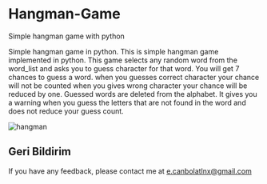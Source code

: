 # Hangman-Game
Simple hangman game with python

Simple hangman game in python. This is simple hangman game implemented in python. This game selects any random word from the word_list and asks you to guess character for that word. You will get 7 chances to guess a word. when you guesses correct character your chance will not be counted when you gives wrong character your chance will be reduced by one. Guessed words are deleted from the alphabet. It gives you a warning when you guess the letters that are not found in the word and does not reduce your guess count.

![hangman](https://github.com/efecnblt/Basics-Games-with-Python/blob/main/Hangman/hangman.gif?raw=true)

## Geri Bildirim

If you have any feedback, please contact me at e.canbolatlnx@gmail.com
